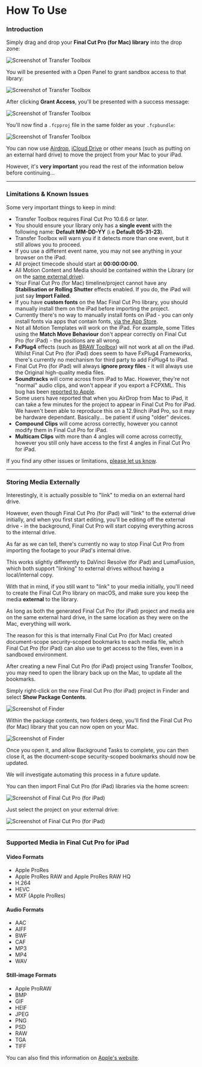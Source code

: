 # How To Use

### Introduction

Simply drag and drop your **Final Cut Pro (for Mac) library** into the drop zone:

![_Screenshot of Transfer Toolbox_](static/homepage.png)

You will be presented with a Open Panel to grant sandbox access to that library:

![_Screenshot of Transfer Toolbox_](static/grant-access.png)

After clicking **Grant Access**, you'll be presented with a success message:

![_Screenshot of Transfer Toolbox_](static/victory.png)

You'll now find a `.fcpproj` file in the same folder as your `.fcpbundle`:

![_Screenshot of Transfer Toolbox_](static/result-files.png)

You can now use [Airdrop](https://support.apple.com/en-au/HT203106#:~:text=Select%20AirDrop%20in%20the%20sidebar,recipient%20shown%20in%20the%20window.), [iCloud Drive](https://support.apple.com/en-au/guide/mac-help/mchle5a61431/mac) or other means (such as putting on an external hard drive) to move the project from your Mac to your iPad.

However, it's **very important** you read the rest of the information below before continuing...

---

### Limitations & Known Issues

Some very important things to keep in mind:

- Transfer Toolbox requires Final Cut Pro 10.6.6 or later.
- You should ensure your library only has a **single event** with the following name: **Default MM-DD-YY** (i.e **Default 05-31-23**).
- Transfer Toolbox will warn you if it detects more than one event, but it still allows you to proceed.
- If you use a different event name, you may not see anything in your browser on the iPad.
- All project timecode should start at **00:00:00:00**.
- All Motion Content and Media should be contained within the Library (or on the [same external drive](https://transfertoolbox.io/how-to-use/#storing-media-externally)).
- Your Final Cut Pro (for Mac) timeline/project cannot have any **Stabilisation or Rolling Shutter** effects enabled. If you do, the iPad will just say **Import Failed**.
- If you have **custom fonts** on the Mac Final Cut Pro library, you should manually install them on the iPad before importing the project.
- Currently there's no way to manually install fonts on iPad - you can only install fonts via apps that contain fonts, [via the App Store](https://support.apple.com/en-au/guide/ipad/ipad952422ba/ipados).
- Not all Motion Templates will work on the iPad. For example, some Titles using the **Match Move Behaviour** don't appear correctly on Final Cut Pro (for iPad) - the positions are all wrong.
- **FxPlug4** effects (such as [BRAW Toolbox](https://brawtoolbox.io)) will not work at all on the iPad. Whilst Final Cut Pro (for iPad) does seem to have FxPlug4 Frameworks, there's currently no mechanism for third party to add FxPlug4 to iPad.
- Final Cut Pro (for iPad) will always **ignore proxy files** - it will always use the Original high-quality media files.
- **Soundtracks** will come across from iPad to Mac. However, they're not "normal" audio clips, and won't appear if you export a FCPXML. This bug has been [reported to Apple](https://github.com/CommandPost/FCPCafe/issues/94).
- Some users have reported that when you AirDrop from Mac to iPad, it can take a few minutes for the project to appear in Final Cut Pro for iPad. We haven't been able to reproduce this on a 12.9inch iPad Pro, so it may be hardware dependant. Basically... be patient if using "older" devices.
- **Compound Clips** will come across correctly, however you cannot modify them in Final Cut Pro for iPad.
- **Multicam Clips** with more than 4 angles will come across correctly, however you still only have access to the first 4 angles in Final Cut Pro for iPad.

If you find any other issues or limitations, [please let us know](https://transfertoolbox.io/support/).

---

### Storing Media Externally

Interestingly, it is actually possible to "link" to media on an external hard drive.

However, even though Final Cut Pro (for iPad) will "link" to the external drive initially, and when you first start editing, you'll be editing off the external drive - in the background, Final Cut Pro will start copying everything across to the internal drive.

As far as we can tell, there's currently no way to stop Final Cut Pro from importing the footage to your iPad's internal drive.

This works slightly differently to DaVinci Resolve (for iPad) and LumaFusion, which both support "linking" to external drives without having a local/internal copy.

With that in mind, if you still want to "link" to your media initially, you'll need to create the Final Cut Pro library on macOS, and make sure you keep the media **external** to the library.

As long as both the generated Final Cut Pro (for iPad) project and media are on the same external hard drive, in the same location as they were on the Mac, everything will work.

The reason for this is that internally Final Cut Pro (for Mac) created document-scope security-scoped bookmarks to each media file, which Final Cut Pro (for iPad) can also use to get access to the files, even in a sandboxed environment.

After creating a new Final Cut Pro (for iPad) project using Transfer Toolbox, you may need to open the library back up on the Mac, to update all the bookmarks.

Simply right-click on the new Final Cut Pro (for iPad) project in Finder and select **Show Package Contents**.

![_Screenshot of Finder_](static/show-package-contents.png)

Within the package contents, two folders deep, you'll find the Final Cut Pro (for Mac) library that you can now open on your Mac.

![_Screenshot of Finder_](static/inside-project.png)

Once you open it, and allow Background Tasks to complete, you can then close it, as the document-scope security-scoped bookmarks should now be updated.

We will investigate automating this process in a future update.

You can then import Final Cut Pro (for iPad) libraries via the home screen:

![_Screenshot of Final Cut Pro (for iPad)_](static/import-ipad.jpeg)

Just select the project on your external drive:

![_Screenshot of Final Cut Pro (for iPad)_](static/external-ssd.jpeg)

---

### Supported Media in Final Cut Pro for iPad

#### Video Formats

- Apple ProRes
- Apple ProRes RAW and Apple ProRes RAW HQ
- H.264
- HEVC
- MXF (Apple ProRes)

#### Audio Formats

- AAC
- AIFF
- BWF
- CAF
- MP3
- MP4
- WAV

#### Still-image Formats

- Apple ProRAW
- BMP
- GIF
- HEIF
- JPEG
- PNG
- PSD
- RAW
- TGA
- TIFF

You can also find this information on [Apple's website](https://support.apple.com/en-au/guide/final-cut-pro-ipad/dev3f1bb94c2/ipados).
